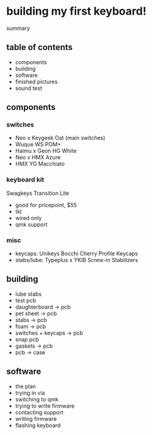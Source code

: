 # building my first keyboard!

summary

## table of contents

- components
- building
- software
- finished pictures
- sound test

## components

### switches

- Neo x Keygeek Oat (main switches)
- Wuque WS POM+
- Haimu x Geon HG White
- Neo x HMX Azure
- HMX YG Macchiato

### keyboard kit

Swagkeys Transition Lite
- good for pricepoint, $55
- tkl
- wired only
- qmk support

### misc
- keycaps: Unikeys Bocchi Cherry Profile Keycaps
- stabs/lube: Typeplus x YKIB Screw-in Stabilizers

## building

- lube stabs
- test pcb
- daughterboard -> pcb
- pet sheet -> pcb
- stabs -> pcb
- foam -> pcb
- switches + keycaps -> pcb
- snap pcb
- gaskets -> pcb
- pcb -> case

## software

- the plan
- trying in via
- switching to qmk
- trying to write firmware
- contacting support
- writing firmware
- flashing keyboard
